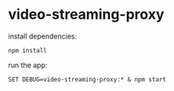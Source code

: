 # video-streaming-proxy
 
install dependencies:

    npm install

run the app:

    SET DEBUG=video-streaming-proxy:* & npm start